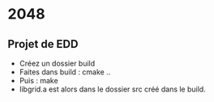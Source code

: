# 2048
Projet de EDD
-------------

- Créez un dossier build
- Faites dans build : cmake ..
- Puis : make
- libgrid.a est alors dans le dossier src créé dans le build.

